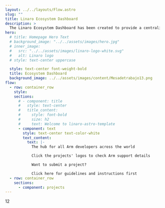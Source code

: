 ```yaml
---
layout: ../../layouts/Flow.astro
slug: ""
title: Linaro Ecosystem Dashboard
description: >
  The Linaro Ecosystem Dashboard has been created to provide a centralized information hub for Arm developers across the world.
hero:
  # title: Homepage Hero Text
  # background_image: "../../assets/images/hero.jpg"
  # inner_image:
  #   src: "../../assets/images/linaro-logo-white.svg"
  #   alt: Linaro logo
  # style: text-center uppercase

  style: text-center font-weight-bold
  title: Ecosystem Dashboard
  background_image: ../../assets/images/content/Mesadetrabajo13.png
flow:
  - row: container_row
    style:
    sections:
      # - component: title
      #   style: text-center
      #   title_content:
      #     style: font-bold
      #     size: h2
      #     text: Welcome to linaro-astro-template
      - component: text
        style: text-center text-color-white
        text_content:
          text: |-
            The hub for all Arm developers across the world

            Click the projects' logos to check Arm support details

            Want to submit a project? 

            Click here for guidelines and instructions first
  - row: container_row
    sections:
      - component: projects
---
```


12
